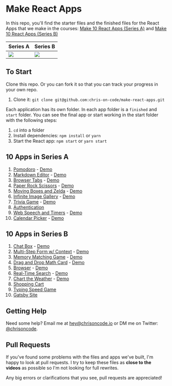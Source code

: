 # Make React Apps

In this repo, you'll find the starter files and the finished files for the React Apps that we make in the courses: [Make 10 React Apps (Series A)](https://makereactapps.com/10-react-apps-series-a) and [Make 10 React Apps (Series B)](https://makereactapps.com/10-react-apps-series-b)

| Series A | Series B |
| -------- | -------- |
| [![](https://scotch-res.cloudinary.com/image/upload/q_auto,w_700/v1594571945/d2e337a4f6900f8d0798c596eb0607a8e0c2fbddb6a7ab7afcd60009c119d4c7_evfnlk.png)](https://makereactapps.com/10-react-apps-series-a) | [![](https://scotch-res.cloudinary.com/image/upload/q_auto,w_700/v1594571945/d2e337a4f6900f8d0798c596eb0607a8e0c2fbddb6a7ab7afcd60009c119d4c7_1_nq11gx.png)](https://makereactapps.com/10-react-apps-series-b) |

## To Start

Clone this repo. Or you can fork it so that you can track your progress in your own repo.

1. Clone it: `git clone git@github.com:chris-on-code/make-react-apps.git`

Each application has its own folder. In each app folder is a `finished` and `start` folder. You can see the final app or start working in the start folder with the following steps:

1. `cd` into a folder
2. Install dependencies: `npm install` or `yarn`
3. Start the React app: `npm start` or `yarn start`

## 10 Apps in Series A

1. [Pomodoro](https://github.com/chris-on-code/make-react-apps/tree/master/A01%20-%20Pomodoro) - [Demo](https://r36qd.codesandbox.io/)
1. [Markdown Editor](https://github.com/chris-on-code/make-react-apps/tree/master/A02%20-%20Markdown%20Editor) - [Demo](https://391jg.codesandbox.io/)
1. [Browser Tabs](https://github.com/chris-on-code/make-react-apps/tree/master/A03%20-%20Highlight%20Tabs) - [Demo](https://yyhfg.codesandbox.io/)
1. [Paper Rock Scissors](https://github.com/chris-on-code/make-react-apps/tree/master/A04%20-%20Paper%20Rock%20Scissors) - [Demo](https://njpw4.codesandbox.io/)
1. [Moving Boxes and Zelda](https://github.com/chris-on-code/make-react-apps/tree/master/A05%20-%20Moving%20Link) - [Demo](https://405hq.codesandbox.io/)
1. [Infinite Image Gallery](https://github.com/chris-on-code/make-react-apps/tree/master/A06%20-%20Infinite%20Image%20Gallery) - [Demo](https://e9ucz.csb.app/)
1. [Trivia Game](https://github.com/chris-on-code/make-react-apps/tree/master/A07%20-%20Trivia%20Game) - [Demo](https://qlb3o.csb.app/)
1. [Authentication]() 
1. [Web Speech and Timers](https://github.com/chris-on-code/make-react-apps/tree/master/A09%20-%20Web%20Speech%20and%20Timers) - [Demo](https://4jfqj.csb.app/)
1. [Calendar Picker](https://github.com/chris-on-code/make-react-apps/tree/master/A10%20-%20Calendar%20Picker) - [Demo](https://d4vfr.csb.app/)

## 10 Apps in Series B

1. [Chat Box](https://github.com/chris-on-code/make-react-apps/tree/master/B01%20-%20Animated%20Chat%20Box) - [Demo](https://9lrdz.csb.app/)
1. [Multi-Step Form w/ Context](https://github.com/chris-on-code/make-react-apps/tree/master/B02%20-%20Multi-Step%20Form) - [Demo](https://hbkbf.csb.app/)
1. [Memory Matching Game](https://github.com/chris-on-code/make-react-apps/tree/master/B03%20-%20Memory%20Matching%20Game) - [Demo](https://0dsop.csb.app/)
1. [Drag and Drop Math Card](https://github.com/chris-on-code/make-react-apps/tree/master/A08%20-%20Authentication) - [Demo](https://sj1bd.csb.app/)
1. [Browser](https://github.com/chris-on-code/make-react-apps/tree/master/B05%20-%20Browser) - [Demo](https://e7ws4.csb.app/)
1. [Real-Time Search](https://github.com/chris-on-code/make-react-apps/tree/master/B06%20-%20Real-Time%20Search) - [Demo](https://e7ws4.csb.app/)
1. [Chart the Weather](https://github.com/chris-on-code/make-react-apps/tree/master/B07%20-%20Chart%20the%20Weather) - [Demo](https://e7ws4.csb.app/)
1. [Shopping Cart]()
1. [Typing Speed Game]()
1. [Gatsby Site]()

## Getting Help

Need some help? Email me at [hey@chrisoncode.io](mailto:hey@chrisoncode.io) or DM me on Twitter: [@chrisoncode](https://twitter.com/chrisoncode).

## Pull Requests

If you've found some problems with the files and apps we've built, I'm happy to look at pull requests. I try to keep these files as **close to the videos** as possible so I'm not looking for full rewrites.

Any big errors or clarifications that you see, pull requests are appreciated!
